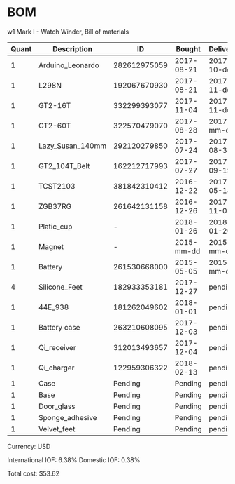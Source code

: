 # BOM
w1 Mark I - Watch Winder, Bill of materials

| Quant | Description        | ID             | Bought     | Delivered  | Unit | Charge | Taxes |   Cost |
|-------|--------------------|----------------|------------|------------|------|--------|-------|--------|
|     1 | Arduino_Leonardo   |   282612975059 | 2017-08-21 | 2017-10-dd | each |   6.50 |  0.41 |   6.91 |
|     1 | L298N              |   192067670930 | 2017-08-21 | 2017-11-dd | each |   1.63 |  0.10 |   1.73 |
|     1 | GT2-16T            |   332299393077 | 2017-11-04 | 2017-11-dd | each |   1.99 |  0.13 |   2.12 |
|     1 | GT2-60T            |   322570479070 | 2017-08-28 | 2017-mm-dd | each |   3.32 |  0.20 |   3.52 |
|     1 | Lazy_Susan_140mm   |   292120279850 | 2017-07-24 | 2017-08-31 | each |   7.14 |  0.44 |   7.58 |
|     1 | GT2_104T_Belt      |   162212717993 | 2017-07-27 | 2017-09-19 | each |   2.08 |  0.13 |   2.21 |
|     1 | TCST2103           |   381842310412 | 2016-12-22 | 2017-05-18 | each |   0.80 |  0.05 |   0.85 |
|     1 | ZGB37RG            |   261642131158 | 2016-12-26 | 2017-11-01 | each |  15.99 |  1.01 |  17.00 |
|     1 | Platic_cup         |              - | 2018-01-26 | 2018-01-26 | each |   2.82 |  0.00 |   2.82 |
|     1 | Magnet             |              - | 2015-mm-dd | 2015-mm-dd | each |   0.00 |  0.00 |   0.00 |
|     1 | Battery            |   261530668000 | 2015-05-05 | 2015-mm-dd | each |   1.11 |  0.06 |   1.17 |
|     4 | Silicone_Feet      |   182933353181 | 2017-12-27 | pending    | each |   0.04 |  0.01 |   0.05 |
|     1 | 44E_938            |   181262049602 | 2018-01-01 | pending    | each |   0.93 |  0.06 |   0.99 |
|     1 | Battery case       |   263210608095 | 2017-12-03 | pending    | each |   1.57 |  0.09 |   1.66 |
|     1 | Qi_receiver        |   312013493657 | 2017-12-04 | pending    | each |   1.90 |  0.11 |   2.01 |
|     1 | Qi_charger         |   122959306322 | 2018-02-13 | pending    | each |   2.83 |  0.17 |   3.00 |
|     1 | Case               | Pending        | Pending    | pending    | each |        |       |        |
|     1 | Base               | Pending        | Pending    | pending    | each |        |       |        |
|     1 | Door_glass         | Pending        | Pending    | pending    | each |        |       |        |
|     1 | Sponge_adhesive    | Pending        | Pending    | pending    | each |        |       |        |
|     1 | Velvet_feet        | Pending        | Pending    | pending    | each |        |       |        |

Currency: USD

International IOF: 6.38%
Domestic IOF: 0.38%

Total cost: $53.62
